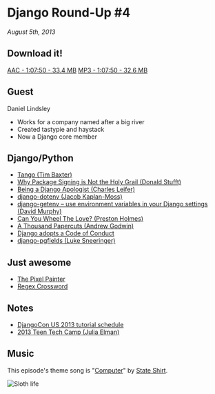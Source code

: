 # Django Round-Up #4

*August 5th, 2013*

## Download it!

[AAC - 1:07:50 - 33.4 MB](http://dfefdba4b8432e779112-ebcd017d16300157e1980295b6e28ad8.r84.cf1.rackcdn.com/Django%20Round-Up%204.m4a)
[MP3 - 1:07:50 - 32.6 MB](http://dfefdba4b8432e779112-ebcd017d16300157e1980295b6e28ad8.r84.cf1.rackcdn.com/Django%20Round-Up%204.mp3)

## Guest

Daniel Lindsley

- Works for a company named after a big river
- Created tastypie and haystack
- Now a Django core member

## Django/Python

* [Tango (Tim Baxter)](http://tbaxter.github.io/Tango/)
* [Why Package Signing is Not the Holy Grail (Donald Stufft)](https://caremad.io/blog/packaging-signing-not-holy-grail/)
* [Being a Django Apologist (Charles Leifer)](http://charlesleifer.com/blog/becoming-a-django-apologist/)
* [django-dotenv (Jacob Kaplan-Moss)](https://github.com/jacobian/django-dotenv)
* [django-getenv – use environment variables in your Django settings (David Murphy)](http://blog.schwuk.com/2013/07/24/django-getenv-v1-0/)
* [Can You Wheel The Love? (Preston Holmes)](http://www.ptone.com/dablog/2013/07/can-you-wheel-the-love/)
* [A Thousand Papercuts (Andrew Godwin)](http://www.aeracode.org/2013/7/25/thousand-papercuts/)
* [Django adopts a Code of Conduct](https://www.djangoproject.com/weblog/2013/jul/31/django-adopts-code-of-conduct/)
* [django-pgfields (Luke Sneeringer)](https://github.com/lukesneeringer/django-pgfields)

## Just awesome

* [The Pixel Painter](http://www.thisiscolossal.com/2013/07/the-pixel-painter-a-97-year-old-man-who-paints-using-microsoft-paint-from-windows-95/)
* [Regex Crossword](http://regexcrossword.com/)

## Notes

* [DjangoCon US 2013 tutorial schedule](http://www.djangocon.us/content/tutorials/)
* [2013 Teen Tech Camp (Julia Elman)](http://juliaelman.com/blog/2013/07/31/durham-teen-tech-camp-press-release/)

## Music

This episode's theme song is "[Computer](http://freemusicarchive.org/music/State_Shirt/This_Is_Old/04_Computer)" by [State Shirt](http://freemusicarchive.org/music/State_Shirt/).

![Sloth life](https://dl.dropboxusercontent.com/u/114233/sloth_life.gif)
